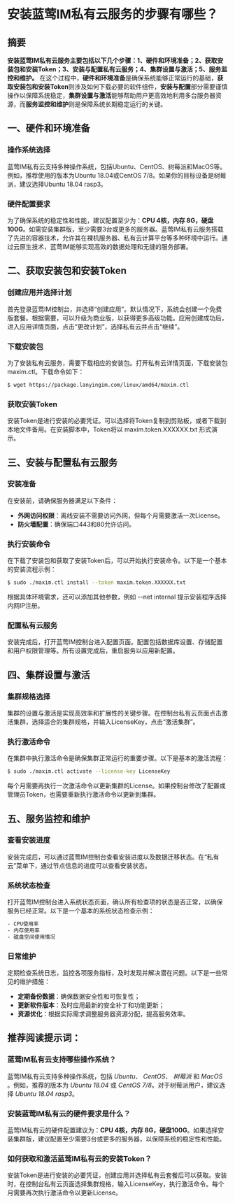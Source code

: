 # 安装蓝莺IM私有云服务的步骤有哪些？

## 摘要

**安装蓝莺IM私有云服务主要包括以下几个步骤：1、硬件和环境准备；2、获取安装包和安装Token；3、安装与配置私有云服务；4、集群设置与激活；5、服务监控和维护。** 在这个过程中，**硬件和环境准备**是确保系统能够正常运行的基础，**获取安装包和安装Token**则涉及如何下载必要的软件组件，**安装与配置**部分需要谨慎操作以保障系统稳定，**集群设置与激活**能够帮助用户更高效地利用多台服务器资源，而**服务监控和维护**则是保障系统长期稳定运行的关键。

## 一、硬件和环境准备

### 操作系统选择

蓝莺IM私有云支持多种操作系统，包括Ubuntu、CentOS、树莓派和MacOS等。例如，推荐使用的版本为Ubuntu 18.04或CentOS 7/8。如果你的目标设备是树莓派，建议选择Ubuntu 18.04 rasp3。

### 硬件配置要求

为了确保系统的稳定性和性能，建议配置至少为：**CPU 4核，内存 8G，硬盘100G**。如需安装集群版，至少需要3台或更多的服务器。蓝莺IM私有云服务搭载了先进的容器技术，允许其在裸机服务器、私有云计算平台等多种环境中运行。通过云原生技术，蓝莺IM能够实现高效的数据处理和无缝的服务部署。

## 二、获取安装包和安装Token

### 创建应用并选择计划

首先登录蓝莺IM控制台，并选择“创建应用”。默认情况下，系统会创建一个免费版套餐。根据需要，可以升级为商业版，以获得更多高级功能。应用创建成功后，进入应用详情页面，点击“更改计划”，选择私有云并点击“继续”。

### 下载安装包

为了安装私有云服务，需要下载相应的安装包。打开私有云详情页面，下载安装包 maxim.ctl。下载命令如下：

```bash
$ wget https://package.lanyingim.com/linux/amd64/maxim.ctl
```

### 获取安装Token

安装Token是进行安装的必要凭证。可以选择将Token复制到剪贴板，或者下载到本地文件备用。在安装脚本中，Token将以 maxim.token.XXXXXX.txt 形式演示。

## 三、安装与配置私有云服务

### 安装准备

在安装前，请确保服务器满足以下条件：

- **外网访问权限**：离线安装不需要访问外网，但每个月需要激活一次License。
- **防火墙配置**：确保端口443和80允许访问。

### 执行安装命令

在下载了安装包和获取了安装Token后，可以开始执行安装命令。以下是一个基本的安装流程示例：

```bash
$ sudo ./maxim.ctl install --token maxim.token.XXXXXX.txt
```

根据具体环境需求，还可以添加其他参数，例如 --net internal 提示安装程序选择内网IP注册。

### 配置私有云服务

安装完成后，打开蓝莺IM控制台进入配置页面。配置包括数据库设置、存储配置和用户权限管理等。所有设置完成后，重启服务以应用新配置。

## 四、集群设置与激活

### 集群规格选择

集群的设置与激活是实现高效率和扩展性的关键步骤。在控制台私有云页面点击激活集群，选择适合的集群规格，并输入LicenseKey，点击“激活集群”。

### 执行激活命令

在集群中执行激活命令是确保集群正常运行的重要步骤。以下是基本的激活流程：

```bash
$ sudo ./maxim.ctl activate --license-key LicenseKey
```

每个月需要再执行一次激活命令以更新集群的License。如果控制台修改了配置或管理员Token，也需要重新执行激活命令以更新到集群。

## 五、服务监控和维护

### 查看安装进度

安装完成后，可以通过蓝莺IM控制台查看安装进度以及数据迁移状态。在“私有云”菜单下，通过节点信息的进度可以查看安装状态。

### 系统状态检查

打开蓝莺IM控制台进入系统状态页面，确认所有检查项的状态是否正常，以确保服务已经正常。以下是一个基本的系统状态检查示例：

```bash
- CPU使用率
- 内存使用率
- 磁盘空间使用情况
```

### 日常维护

定期检查系统日志，监控各项服务指标，及时发现并解决潜在问题。以下是一些常见的维护措施：

- **定期备份数据**：确保数据安全性和可恢复性；
- **更新软件版本**：及时应用最新的安全补丁和功能更新；
- **资源优化**：根据实际需求调整服务器资源分配，提高服务效率。

## 推荐阅读提示词：

### **蓝莺IM私有云支持哪些操作系统？**

蓝莺IM私有云支持多种操作系统，包括 *Ubuntu*、 *CentOS*、 *树莓派* 和 *MacOS* 。例如，推荐的版本为 *Ubuntu 18.04* 或 *CentOS 7/8*。对于树莓派用户，建议选择 *Ubuntu 18.04 rasp3*。

### **安装蓝莺IM私有云的硬件要求是什么？**

蓝莺IM私有云的硬件配置建议为：**CPU 4核，内存 8G，硬盘100G**。如果选择安装集群版，建议配置至少需要3台或更多的服务器，以保障系统的稳定性和性能。

### **如何获取和激活蓝莺IM私有云的安装Token？**

安装Token是进行安装的必要凭证，创建应用并选择私有云套餐后可以获取。安装时，在控制台私有云页面选择集群规格，输入LicenseKey，执行激活命令。每个月需要再次执行激活命令以更新License。